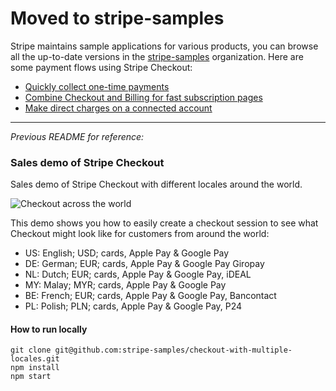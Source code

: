 # Moved to stripe-samples

Stripe maintains sample applications for various products, you can browse all the up-to-date versions in the [stripe-samples](https://github.com/stripe-samples) organization.  Here are some payment flows using Stripe Checkout:

- [Quickly collect one-time payments](https://github.com/stripe-samples/checkout-one-time-payments)
- [Combine Checkout and Billing for fast subscription pages](https://github.com/stripe-samples/checkout-single-subscription)
- [Make direct charges on a connected account](https://stripe.com/docs/connect/direct-charges)

---
_Previous README for reference:_

### Sales demo of Stripe Checkout

Sales demo of Stripe Checkout with different locales around the world. 

![Checkout across the world](checkout_accross_the_world.png)

This demo shows you how to easily create a checkout session to see what Checkout might look like for customers from around the world:

- US: English; USD; cards, Apple Pay & Google Pay
- DE: German; EUR; cards, Apple Pay & Google Pay Giropay
- NL: Dutch; EUR; cards, Apple Pay & Google Pay, iDEAL
- MY: Malay; MYR; cards, Apple Pay & Google Pay 
- BE: French; EUR; cards, Apple Pay & Google Pay, Bancontact
- PL: Polish; PLN; cards, Apple Pay & Google Pay, P24

#### How to run locally

```
git clone git@github.com:stripe-samples/checkout-with-multiple-locales.git
npm install
npm start
```
